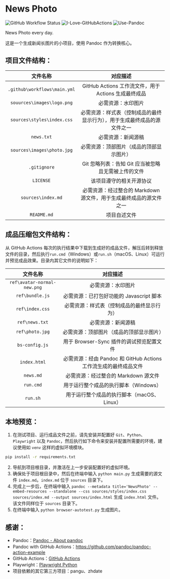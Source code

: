 # News Photo

![GitHub Workflow Status](https://img.shields.io/github/actions/workflow/status/WitherZuo/NewsPhoto/main.yml?style=for-the-badge&logo=github-actions&logoColor=white)  ![I-Love-GitHubActions](https://img.shields.io/badge/I%20%E2%9D%A4%20YOU-GITHUB%20ACTIONS-blue?style=for-the-badge&logo=github&logoColor=white)  ![Use-Pandoc](https://img.shields.io/badge/USE-Pandoc-red?style=for-the-badge&logo=markdown&logoColor=white)

News Photo every day.

这是一个生成新闻长图片的小项目，使用 Pandoc 作为转换核心。

## 项目文件结构：

|           文件名称           |                           对应描述                           |
| :--------------------------: | :----------------------------------------------------------: |
| `.github\workflows\main.yml` |     GitHub Actions 工作流文件，用于 Actions 生成最终成品     |
| `souurces\images\logo.png`  |                      必需资源：水印图片                      |
|       `sources\styles\index.css`        | 必需资源：样式表（控制成品的最终显示行为），用于生成最终成品的源文件之一 |
|        `news.txt`        |                      必需资源：新闻源稿                      |
|       `sources\images\photo.jpg`        |           必需资源：顶部图片（成品的顶部显示图片）           |
|         `.gitignore`         |     Git 忽略列表：告知 Git 应当被忽略且无需被上传的文件      |
|          `LICENSE`           |                   该项目遵守的相关开源协议                   |
|          `sources\index.md`           | 必需资源：经过整合的 Markdown 源文件，用于生成最终成品的源文件之一 |
|         `README.md`          |                         项目自述文件                         |

## 成品压缩包文件结构：

从 GitHub Actions 每次的执行结果中下载到生成好的成品文件，解压后转到释放文件的目录，然后执行`run.cmd`（Windows）或`run.sh`（macOS、Linux）可运行并预览成品效果。目录内其它文件的说明如下：

|          文件名称           |                           对应描述                           |
| :-------------------------: | :----------------------------------------------------------: |
| `ref\avatar-normal-new.png` |                      必需资源：水印图片                      |
|       `ref\bundle.js`       |           必需资源：已打包好功能的 Javascript 脚本           |
|       `ref\index.css`       |          必需资源：样式表（控制成品的最终显示行为）          |
|       `ref\news.txt`        |                      必需资源：新闻源稿                      |
|       `ref\photo.jpg`       |           必需资源：顶部图片（成品的顶部显示图片）           |
|       `bs-config.js`        |           用于 Browser-Sync 插件的调试预览配置文件           |
|        `index.html`         | 必需资源：经由 Pandoc 和 GitHub Actions 工作流生成的最终成品文件 |
|          `news.md`          |             必需资源：经过整合的 Markdown 源文件             |
|          `run.cmd`          |            用于运行整个成品的执行脚本（Windows）             |
|          `run.sh`           |          用于运行整个成品的执行脚本（macOS、Linux）          |

## 本地预览：

1. 在测试项目、运行成品文件之前，请先安装并配置好 `Git`、`Python`、`Playwright` 以及 `Pandoc`，然后执行如下命令来安装并配置所需要的环境，建议使用如 `venv` 这样的虚拟环境模块。

  ```bash
  pip install -r requirements.txt
  ```

2. 导航到项目根目录，并激活在上一步安装配置好的虚拟环境。
3. 确保处于项目根目录中，然后在终端中输入 `python main.py` 生成需要的源文件 `index.md`。`index.md` 位于 `sources` 目录下。
4. 完成上一步后，在终端中输入 `pandoc --metadata title='NewsPhoto' --embed-resources --standalone --css sources/styles/index.css sources/index.md --output sources/index.html` 生成 `index.html` 文件。该文件同样位于 `sources` 目录下。
5. 在终端中输入 `python browser-autotest.py` 生成图片。

## 感谢：

- Pandoc：[Pandoc - About pandoc](https://pandoc.org/index.html)
- Pandoc with GitHub Actions：https://github.com/pandoc/pandoc-action-example
- GitHub Actions：[GitHub Actions](https://github.com/features/actions)
- Playwright：[Playwright Python](https://playwright.dev/python/)
- 项目依赖的其它第三方项目：pangu、zhdate
